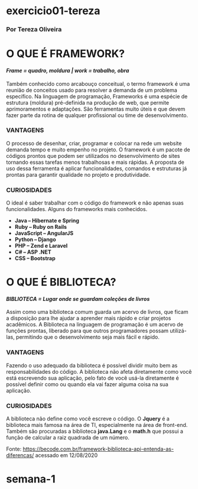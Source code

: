 # exercicio01-tereza

### Por Tereza Oliveira

# **O QUE É FRAMEWORK?**

#### _Frame = quadro, moldura | work =  trabalho, obra_

Também conhecido como arcabouço conceitual, o termo framework é uma reunião de conceitos usado para resolver a demanda de um problema específico. Na linguagem de programação, Frameworks é uma espécie de estrutura (moldura) pré-definida na produção de web, que permite aprimoramentos e adaptações. São ferramentas muito úteis e que devem fazer parte da rotina de qualquer profissional ou time de desenvolvimento. 


### VANTAGENS 

O processo de desenhar, criar, programar e colocar na rede um website demanda tempo e muito empenho no projeto. O framework é um pacote de códigos prontos que podem ser utilizados no desenvolvimento de sites tornando essas tarefas menos trabalhosas e mais rápidas. A proposta de uso dessa ferramenta é aplicar funcionalidades, comandos e estruturas já prontas para garantir qualidade no projeto e produtividade. 


### CURIOSIDADES 

O ideal é saber trabalhar com o código do framework e não apenas suas funcionalidades. Alguns do frameworks mais conhecidos. 

* **Java – Hibernate e Spring**
* **Ruby – Ruby on Rails**
* **JavaScript – AngularJS**
* **Python – Django**
* **PHP – Zend e Laravel**
* **C# – ASP .NET**
* **CSS – Bootstrap**


# **O QUE É BIBLIOTECA?** 

#### _BIBLIOTECA = Lugar onde se guardam coleções de livros_

Assim como uma biblioteca comum guarda um acervo de livros, que ficam a disposição para lhe ajudar a aprender mais rápido e criar projetos acadêmicos. A Biblioteca na linguagem de programação é um acervo de funções prontas, liberado para  que  outros programadores possam  utilizá-las, permitindo que o desenvolvimento seja mais fácil e rápido. 

### VANTAGENS 

Fazendo o uso adequado da biblioteca é possível dividir muito bem as responsabilidades do código. A biblioteca não afeta diretamente como você está escrevendo sua aplicação, pelo fato de você usá-la diretamente é possível definir como ou quando ela vai fazer alguma coisa na sua aplicação.

### CURIOSIDADES 

A biblioteca não define como você escreve o código. O **Jquery** é a biblioteca mais famosa na área de TI, especialmente na área de front-end. Também são procuradas a biblioteca **java.Lang** e o **math.h** que possui a função de calcular a raiz quadrada de um número.



Fonte: <https://becode.com.br/framework-biblioteca-api-entenda-as-diferencas/> acessado em 12/08/2020


# semana-1
